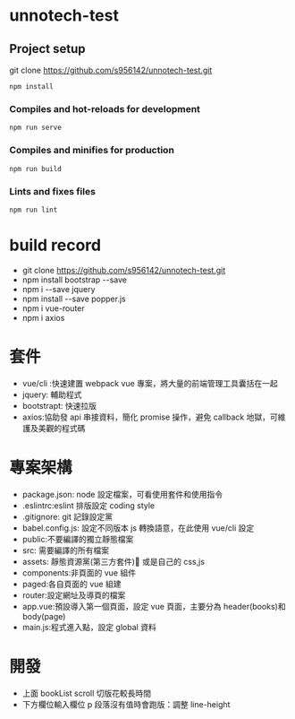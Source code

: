 # unnotech-test

## Project setup

git clone https://github.com/s956142/unnotech-test.git

```
npm install
```

### Compiles and hot-reloads for development

```
npm run serve
```

### Compiles and minifies for production

```
npm run build
```

### Lints and fixes files

```
npm run lint
```

# build record
- git clone https://github.com/s956142/unnotech-test.git
- npm install bootstrap --save
- npm i --save jquery
- npm install --save popper.js
- npm i vue-router
- npm i axios

# 套件
- vue/cli :快速建置 webpack vue 專案，將大量的前端管理工具囊括在一起
- jquery: 輔助程式
- bootstrapt: 快速拉版
- axios:協助發 api 串接資料，簡化 promise 操作，避免 callback 地獄，可維護及美觀的程式碼

# 專案架構
- package.json: node 設定檔案，可看使用套件和使用指令
- .eslintrc:eslint 排版設定 coding style
- .gitignore: git 記錄設定黨
- babel.config.js: 設定不同版本 js 轉換語意，在此使用 vue/cli 設定
- public:不要編譯的獨立靜態檔案
- src: 需要編譯的所有檔案
- assets: 靜態資源黨(第三方套件) 或是自己的 css,js
- components:非頁面的 vue 組件
- paged:各自頁面的 vue 組建
- router:設定網址及導頁的檔案
- app.vue:預設導入第一個頁面，設定 vue 頁面，主要分為 header(books)和 body(page)
- main.js:程式進入點，設定 global 資料

# 開發
- 上面 bookList scroll 切版花較長時間
- 下方欄位輸入欄位 p 段落沒有值時會跑版：調整 line-height
